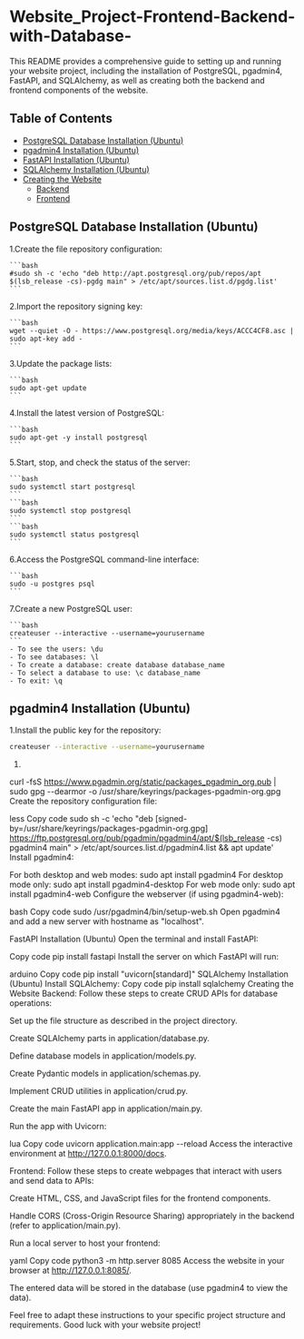 # Website_Project-Frontend-Backend-with-Database-

This README provides a comprehensive guide to setting up and running your website project, including the installation of PostgreSQL, pgadmin4, FastAPI, and SQLAlchemy, as well as creating both the backend and frontend components of the website.

## Table of Contents

- [PostgreSQL Database Installation (Ubuntu)](#postgresql-database-installation-ubuntu)
- [pgadmin4 Installation (Ubuntu)](#pgadmin4-installation-ubuntu)
- [FastAPI Installation (Ubuntu)](#fastapi-installation-ubuntu)
- [SQLAlchemy Installation (Ubuntu)](#sqlalchemy-installation-ubuntu)
- [Creating the Website](#creating-the-website)
  - [Backend](#backend)
  - [Frontend](#frontend)

## PostgreSQL Database Installation (Ubuntu)

1.Create the file repository configuration:
    
    ```bash
    #sudo sh -c 'echo "deb http://apt.postgresql.org/pub/repos/apt $(lsb_release -cs)-pgdg main" > /etc/apt/sources.list.d/pgdg.list'
    ```
2.Import the repository signing key:
    
    ```bash
    wget --quiet -O - https://www.postgresql.org/media/keys/ACCC4CF8.asc | sudo apt-key add -
    ```
3.Update the package lists:
    
    ```bash
    sudo apt-get update
    ```
4.Install the latest version of PostgreSQL:
    
    ```bash
    sudo apt-get -y install postgresql
    ```
5.Start, stop, and check the status of the server:
    
    ```bash
    sudo systemctl start postgresql
    ```
    ```bash
    sudo systemctl stop postgresql
    ```
    ```bash
    sudo systemctl status postgresql
    ```
6.Access the PostgreSQL command-line interface:
    
    ```bash
    sudo -u postgres psql
    ```
7.Create a new PostgreSQL user:
    
    ```bash
    createuser --interactive --username=yourusername
    ```
    - To see the users: \du
    - To see databases: \l
    - To create a database: create database database_name
    - To select a database to use: \c database_name
    - To exit: \q

## pgadmin4 Installation (Ubuntu)

1.Install the public key for the repository:

  ```bash
  createuser --interactive --username=yourusername
  ```

1.

curl -fsS https://www.pgadmin.org/static/packages_pgadmin_org.pub | sudo gpg --dearmor -o /usr/share/keyrings/packages-pgadmin-org.gpg
Create the repository configuration file:

less
Copy code
sudo sh -c 'echo "deb [signed-by=/usr/share/keyrings/packages-pgadmin-org.gpg] https://ftp.postgresql.org/pub/pgadmin/pgadmin4/apt/$(lsb_release -cs) pgadmin4 main" > /etc/apt/sources.list.d/pgadmin4.list && apt update'
Install pgadmin4:

For both desktop and web modes: sudo apt install pgadmin4
For desktop mode only: sudo apt install pgadmin4-desktop
For web mode only: sudo apt install pgadmin4-web
Configure the webserver (if using pgadmin4-web):

bash
Copy code
sudo /usr/pgadmin4/bin/setup-web.sh
Open pgadmin4 and add a new server with hostname as "localhost".

FastAPI Installation (Ubuntu)
Open the terminal and install FastAPI:

Copy code
pip install fastapi
Install the server on which FastAPI will run:

arduino
Copy code
pip install "uvicorn[standard]"
SQLAlchemy Installation (Ubuntu)
Install SQLAlchemy:
Copy code
pip install sqlalchemy
Creating the Website
Backend:
Follow these steps to create CRUD APIs for database operations:

Set up the file structure as described in the project directory.

Create SQLAlchemy parts in application/database.py.

Define database models in application/models.py.

Create Pydantic models in application/schemas.py.

Implement CRUD utilities in application/crud.py.

Create the main FastAPI app in application/main.py.

Run the app with Uvicorn:

lua
Copy code
uvicorn application.main:app --reload
Access the interactive environment at http://127.0.0.1:8000/docs.

Frontend:
Follow these steps to create webpages that interact with users and send data to APIs:

Create HTML, CSS, and JavaScript files for the frontend components.

Handle CORS (Cross-Origin Resource Sharing) appropriately in the backend (refer to application/main.py).

Run a local server to host your frontend:

yaml
Copy code
python3 -m http.server 8085
Access the website in your browser at http://127.0.0.1:8085/.

The entered data will be stored in the database (use pgadmin4 to view the data).

Feel free to adapt these instructions to your specific project structure and requirements. Good luck with your website project!
